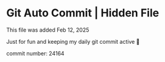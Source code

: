 # Git Auto Commit | Hidden File

This file was added Feb 12, 2025

Just for fun and keeping my daily git commit active 🤪

commit number: 24164
